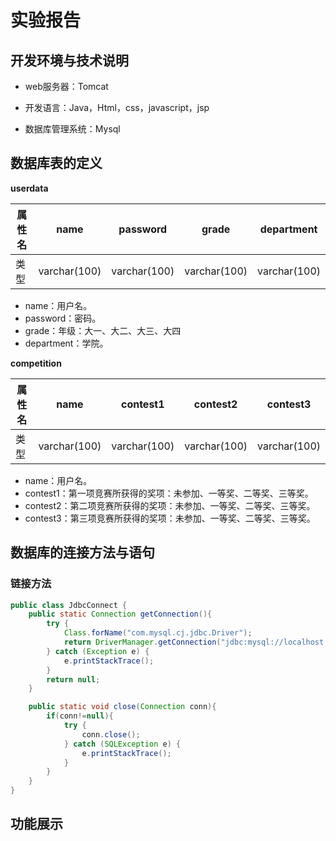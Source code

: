 # 实验报告

## 开发环境与技术说明

- web服务器：Tomcat

- 开发语言：Java，Html，css，javascript，jsp

- 数据库管理系统：Mysql

## 数据库表的定义

**userdata**

| 属性名 | name         | password     | grade        | department   |
| ------ | ------------ | ------------ | ------------ | ------------ |
| 类型   | varchar(100) | varchar(100) | varchar(100) | varchar(100) |

- name：用户名。
- password：密码。
- grade：年级：大一、大二、大三、大四
- department：学院。

**competition**


| 属性名 | name         | contest1     | contest2     | contest3     |
| ------ | ------------ | ------------ | ------------ | ------------ |
| 类型   | varchar(100) | varchar(100) | varchar(100) | varchar(100) |

- name：用户名。
- contest1：第一项竞赛所获得的奖项：未参加、一等奖、二等奖、三等奖。
- contest2：第二项竞赛所获得的奖项：未参加、一等奖、二等奖、三等奖。
- contest3：第三项竞赛所获得的奖项：未参加、一等奖、二等奖、三等奖。

## 数据库的连接方法与语句

### 链接方法

```java
public class JdbcConnect {
    public static Connection getConnection(){
        try {
            Class.forName("com.mysql.cj.jdbc.Driver");
            return DriverManager.getConnection("jdbc:mysql://localhost:3306/webone?useSSL=false&allowPublicKeyRetrieval=true&serverTimezone=UTC","root","admin");
        } catch (Exception e) {
            e.printStackTrace();
        }
        return null;
    }

    public static void close(Connection conn){
        if(conn!=null){
            try {
                conn.close();
            } catch (SQLException e) {
                e.printStackTrace();
            }
        }
    }
}
```





## 功能展示